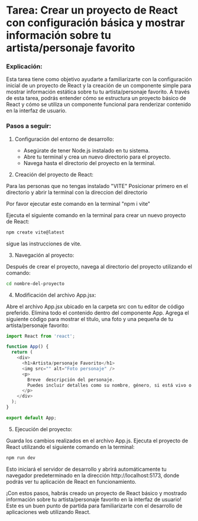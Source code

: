 # Tarea: Crear un proyecto de React con configuración básica y mostrar información sobre tu artista/personaje favorito

### Explicación:
Esta tarea tiene como objetivo ayudarte a familiarizarte con la configuración inicial de un proyecto de React y la creación de un componente simple para mostrar información estática sobre tu tu artista/personaje favorito. A través de esta tarea, podrás entender cómo se estructura un proyecto básico de React y cómo se utiliza un componente funcional para renderizar contenido en la interfaz de usuario.

### Pasos a seguir:

1. Configuración del entorno de desarrollo:

    - Asegúrate de tener Node.js instalado en tu sistema.
    - Abre tu terminal y crea un nuevo directorio para el proyecto.
    - Navega hasta el directorio del proyecto en la terminal.

2. Creación del proyecto de React:

Para las personas que no tengas instalado "VITE"
Posicionar primero en el directorio y abrir la terminal con la direccion del directorio

Por favor ejecutar este comando en la terminal
"npm i vite"

Ejecuta el siguiente comando en la terminal para crear un nuevo proyecto de React:

```bash
npm create vite@latest
```

sigue las instrucciones de vite.

3. Navegación al proyecto:

Después de crear el proyecto, navega al directorio del proyecto utilizando el comando:

```bash
cd nombre-del-proyecto
```

4. Modificación del archivo App.jsx:

Abre el archivo App.jsx ubicado en la carpeta src con tu editor de código preferido.
Elimina todo el contenido dentro del componente App.
Agrega el siguiente código para mostrar el título, una foto y una pequeña de tu artista/personaje favorito:

```javascript
import React from 'react';

function App() {
  return (
    <div>
      <h1>Artista/personaje Favorito</h1>
      <img src="" alt="Foto personaje" />
      <p>
        Breve  descripción del personaje.
        Puedes incluir detalles como su nombre, género, si está vivo o no, etc.
      </p>
    </div>
  );
}

export default App;
```

5. Ejecución del proyecto:

Guarda los cambios realizados en el archivo App.js.
Ejecuta el proyecto de React utilizando el siguiente comando en la terminal:
```bash
npm run dev
```
Esto iniciará el servidor de desarrollo y abrirá automáticamente tu navegador predeterminado en la dirección http://localhost:5173, donde podrás ver tu aplicación de React en funcionamiento.

¡Con estos pasos, habrás creado un proyecto de React básico y mostrado información sobre tu artista/personaje favorito en la interfaz de usuario! Este es un buen punto de partida para familiarizarte con el desarrollo de aplicaciones web utilizando React.